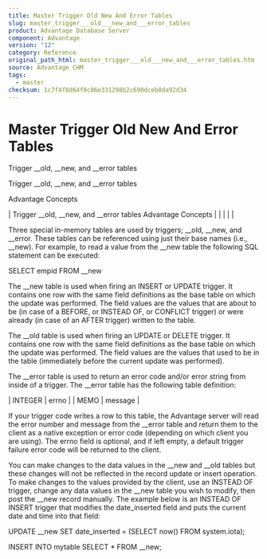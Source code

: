 ```yaml
---
title: Master Trigger Old New And Error Tables
slug: master_trigger___old___new_and___error_tables
product: Advantage Database Server
component: Advantage
version: "12"
category: Reference
original_path_html: master_trigger___old___new_and___error_tables.htm
source: Advantage CHM
tags:
  - master
checksum: 1c7f4f8d64f0c86e331298b2c698dceb8da92d34
---
```


# Master Trigger Old New And Error Tables

Trigger \_\_old, \_\_new, and \_\_error tables

Trigger \_\_old, \_\_new, and \_\_error tables

Advantage Concepts

| Trigger \_\_old, \_\_new, and \_\_error tables  Advantage Concepts |  |  |  |  |

Three special in-memory tables are used by triggers; \_\_old, \_\_new, and \_\_error. These tables can be referenced using just their base names (i.e., \_\_new). For example, to read a value from the \_\_new table the following SQL statement can be executed:

SELECT empid FROM \_\_new

The \_\_new table is used when firing an INSERT or UPDATE trigger. It contains one row with the same field definitions as the base table on which the update was performed. The field values are the values that are about to be (in case of a BEFORE, or INSTEAD OF, or CONFLICT trigger) or were already (in case of an AFTER trigger) written to the table.

The \_\_old table is used when firing an UPDATE or DELETE trigger. It contains one row with the same field definitions as the base table on which the update was performed. The field values are the values that used to be in the table (immediately before the current update was performed).

The \_\_error table is used to return an error code and/or error string from inside of a trigger. The \_\_error table has the following table definition:

| INTEGER | errno |
| MEMO | message |

If your trigger code writes a row to this table, the Advantage server will read the error number and message from the \_\_error table and return them to the client as a native exception or error code (depending on which client you are using). The errno field is optional, and if left empty, a default trigger failure error code will be returned to the client.

You can make changes to the data values in the \_\_new and \_\_old tables but these changes will not be reflected in the record update or insert operation. To make changes to the values provided by the client, use an INSTEAD OF trigger, change any data values in the \_\_new table you wish to modify, then post the \_\_new record manually. The example below is an INSTEAD OF INSERT trigger that modifies the date\_inserted field and puts the current date and time into that field:

UPDATE \_\_new SET date\_inserted = (SELECT now() FROM system.iota);

INSERT INTO mytable SELECT \* FROM \_\_new;
